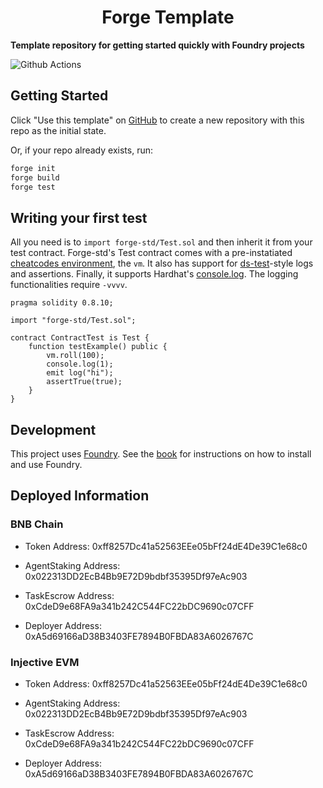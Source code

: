 # <h1 align="center"> Forge Template </h1>

**Template repository for getting started quickly with Foundry projects**

![Github Actions](https://github.com/foundry-rs/forge-template/workflows/CI/badge.svg)

## Getting Started

Click "Use this template" on [GitHub](https://github.com/foundry-rs/forge-template) to create a new repository with this repo as the initial state.

Or, if your repo already exists, run:
```sh
forge init
forge build
forge test
```

## Writing your first test

All you need is to `import forge-std/Test.sol` and then inherit it from your test contract. Forge-std's Test contract comes with a pre-instatiated [cheatcodes environment](https://book.getfoundry.sh/cheatcodes/), the `vm`. It also has support for [ds-test](https://book.getfoundry.sh/reference/ds-test.html)-style logs and assertions. Finally, it supports Hardhat's [console.log](https://github.com/brockelmore/forge-std/blob/master/src/console.sol). The logging functionalities require `-vvvv`.

```solidity
pragma solidity 0.8.10;

import "forge-std/Test.sol";

contract ContractTest is Test {
    function testExample() public {
        vm.roll(100);
        console.log(1);
        emit log("hi");
        assertTrue(true);
    }
}
```

## Development

This project uses [Foundry](https://getfoundry.sh). See the [book](https://book.getfoundry.sh/getting-started/installation.html) for instructions on how to install and use Foundry.


## Deployed Information

### BNB Chain

- Token Address: 0xff8257Dc41a52563EEe05bFf24dE4De39C1e68c0

- AgentStaking Address: 0x022313DD2EcB4Bb9E72D9bdbf35395Df97eAc903

- TaskEscrow Address: 0xCdeD9e68FA9a341b242C544FC22bDC9690c07CFF

- Deployer Address: 0xA5d69166aD38B3403FE7894B0FBDA83A6026767C

### Injective EVM

- Token Address: 0xff8257Dc41a52563EEe05bFf24dE4De39C1e68c0

- AgentStaking Address: 0x022313DD2EcB4Bb9E72D9bdbf35395Df97eAc903

- TaskEscrow Address: 0xCdeD9e68FA9a341b242C544FC22bDC9690c07CFF

- Deployer Address: 0xA5d69166aD38B3403FE7894B0FBDA83A6026767C
